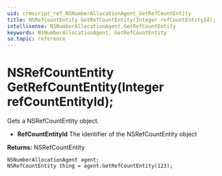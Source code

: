 ```yaml
---
uid: crmscript_ref_NSNumberAllocationAgent_GetRefCountEntity
title: NSRefCountEntity GetRefCountEntity(Integer refCountEntityId);
intellisense: NSNumberAllocationAgent.GetRefCountEntity
keywords: NSNumberAllocationAgent, GetRefCountEntity
so.topic: reference
---
```


# NSRefCountEntity GetRefCountEntity(Integer refCountEntityId);

Gets a NSRefCountEntity object.

* **RefCountEntityId** The identifier of the NSRefCountEntity object

**Returns:** NSRefCountEntity

```crmscript
NSNumberAllocationAgent agent;
NSRefCountEntity thing = agent.GetRefCountEntity(123);
```

